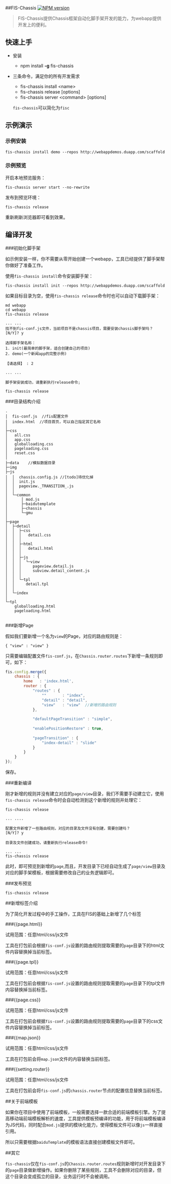 ##FIS-Chassis
[![NPM version](https://badge.fury.io/js/fis-chassis.png)](https://npmjs.org/package/fis-chassis)

> FIS-Chassis提供Chassis框架自动化脚手架开发的能力，为webapp提供开发上的便利。

## 快速上手

* 安装
    * npm install **-g** fis-chassis
* 三条命令，满足你的所有开发需求
    * fis-chassis install &lt;name&gt;
    * fis-chassis release &#91;options&#93;
    * fis-chassis server &lt;command&gt; &#91;options&#93;
    
    `fis-chassis`可以简化为`fisc`

## 示例演示

### 示例安装

```
fis-chassis install demo --repos http://webappdemos.duapp.com/scaffold
```

### 示例预览

开启本地预览服务：
```
fis-chassis server start --no-rewrite
```

发布到预览环境：
```
fis-chassis release
```

重新刷新浏览器即可看到效果。

## 编译开发

###初始化脚手架

如示例安装一样，你不需要从零开始创建一个webapp，工具已经提供了脚手架帮你做好了准备工作。

使用`fis-chassis install`命令安装脚手架：

```
fis-chassis install init --repos http://webappdemos.duapp.com/scaffold
```

如果目标目录为空，使用`fis-chassis release`命令时也可以自动下载脚手架：

```
md webapp
cd webapp
fis-chassis release

... ...
找不到fis-conf.js文件，当前项目不是chassis项目，需要安装chassis脚手架吗？
[N/Y]? y

选择脚手架名称：
1. init(最简单的脚手架，适合创建自己的项目)
2. demo(一个新闻app的完整示例)

【请选择】 : 2

... ...

脚手架安装成功，请重新执行release命令;

fis-chassis release

```

###目录结构介绍
```
.
│  fis-conf.js  //fis配置文件
│  index.html  //项目首页，可以自己指定其它名称
│  
├─css
│   all.css
│   app.css
│   globalloading.css
│   pageloading.css
│   reset.css
│      
├─data    //模拟数据目录
├─img  
├─js
│  │  chassis.config.js //[todo]待优化掉
│  │  init.js
│  │  pageview._TRANSITION_.js
│  │  
│  └─common
│      │ mod.js
│      ├─baidutemplate 
│      ├─chassis  
│      └─gmu
│                      
├─page
│  ├─detail
│  │  ├─css
│  │  │   detail.css
│  │  │      
│  │  ├─html
│  │  │   detail.html
│  │  │      
│  │  ├─js
│  │  │  └─view
│  │  │     pageview.detail.js
│  │  │     subview.detail_content.js
│  │  │          
│  │  └─tpl
│  │     detail.tpl
│  │          
│  └─index
│              
└─tpl
    globalloading.html
    pageloading.html
        
```
  
###新增Page

假如我们要新增一个名为`view`的Page，对应的路由规则是：

```
{ "view" : "view" }
```

只需要编辑配置文件`fis-conf.js`，在`Chassis.router.routes`下新增一条规则即可，如下：

```javascript
fis.config.merge({
    chassis : {
		home   : 'index.html',
		router : {
			"routes" : {
				""       : "index",
				"detail" : "detail",
				"view"   : "view"  //新增的路由规则
			},
			
			"defaultPageTransition" : "simple",
			
			"enablePositionRestore" : true,
			
			"pageTransition" : {
				"index-detail" : "slide"
			}
		}
	}
});
```

保存。

###重新编译

刚才新增的规则并没有建立对应的`page/view`目录，我们不需要手动建立它，使用`fis-chassis release`命令时会自动检测到这个新增的规则并处理它：

```
fis-chassis release

... ....

配置文件新增了一些路由规则，对应的目录及文件没有创建，需要创建吗？
[N/Y]? y

目录及文件创建成功，请重新执行release命令!

... ...
fis-chassis release
```

此时，即可预览到新增的`page`,而且，开发目录下已经自动生成了`page/view`目录及对应的脚手架模板，根据需要修改自己的业务逻辑即可。

###发布预览

```
fis-chassis release
```

##新增标签介绍

为了简化开发过程中的手工操作，工具在FIS的基础上新增了几个标签

###{{page.html}}

试用范围：任意html/css/js文件

工具在打包前会根据`fis-conf.js`设置的路由规则提取需要的`page`目录下的html文件内容替换掉当前标签。

###{{page.tpl}}

试用范围：任意html/css/js文件

工具在打包前会根据`fis-conf.js`设置的路由规则提取需要的`page`目录下的tpl文件内容替换掉当前标签。

###{{page.css}}

试用范围：任意html/css/js文件

工具在打包前会根据`fis-conf.js`设置的路由规则提取需要的`page`目录下的css文件内容替换掉当前标签。

###{{map.json}}

试用范围：任意html/css/js文件

工具在打包前会将`map.json`文件的内容替换当前标签。

###{{setting.router}}

试用范围：任意html/css/js文件

工具在打包前会将`fis-conf.js`的`chassis.router`节点的配置信息替换当前标签。

##关于前端模板

如果你在项目中使用了前端模板，一般需要选择一款合适的前端模板引擎。为了提高移动端前端模板解析的速度，工具提供模板预编译的功能，用于将前端模板编译为JS代码，同时配合`mod.js`提供的模块化能力，使得模板文件可以像`js`一样直接引用。

所以只需要根据`baiduTemplate`的模板语法直接创建模板文件即可。

##其它

`fis-chassis`仅在`fis-conf.js`的`Chassis.router.routes`规则新增时对开发目录下的`page`目录做新增操作。如果你删除了某些规则，工具不会删除对应的目录，但这个目录会变成孤立的目录，业务运行时不会被调用。


